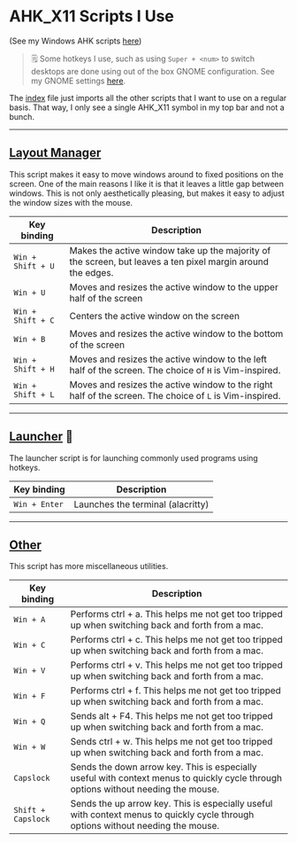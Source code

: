 # AHK_X11 Scripts I Use

(See my Windows AHK scripts [here](https://github.com/jmbeach/autohotkey-scripts))

> 🗒 Some hotkeys I use, such as using `Super + <num>` to switch desktops are done using out of the box GNOME configuration. See my GNOME settings [here](https://github.com/jmbeach/dotfiles/tree/main/gnome).

The [index](./index.ahk) file just imports all the other scripts that I want to use on a regular basis. That way, I only see a single AHK_X11 symbol in my top bar and not a bunch.

---

## [Layout Manager](./src/layout-manager.ahk)

This script makes it easy to move windows around to fixed positions on the screen. One of the main reasons I like it is that it leaves a little gap between windows. This is not only aesthetically pleasing, but makes it easy to adjust the window sizes with the mouse.

| Key binding | Description |
| --- | --- |
| `Win + Shift + U` | Makes the active window take up the majority of the screen, but leaves a ten pixel margin around the edges. |
| `Win + U` | Moves and resizes the active window to the upper half of the screen |
| `Win + Shift + C` | Centers the active window on the screen |
| `Win + B` | Moves and resizes the active window to the bottom of the screen |
| `Win + Shift + H` | Moves and resizes the active window to the left half of the screen. The choice of `H` is Vim-inspired. |
| `Win + Shift + L` | Moves and resizes the active window to the right half of the screen. The choice of `L` is Vim-inspired. |

---

## [Launcher](./src/launcher.ahk) 🚀

The launcher script is for launching commonly used programs using hotkeys.

| Key binding | Description |
| --- | --- |
| `Win + Enter` |  Launches the terminal (alacritty) |

---

## [Other](./src/other.ah2)

This script has more miscellaneous utilities.

| Key binding | Description |
| --- | --- |
| `Win + A` | Performs ctrl + a. This helps me not get too tripped up when switching back and forth from a mac. |
| `Win + C` | Performs ctrl + c. This helps me not get too tripped up when switching back and forth from a mac. |
| `Win + V` | Performs ctrl + v. This helps me not get too tripped up when switching back and forth from a mac. |
| `Win + F` | Performs ctrl + f. This helps me not get too tripped up when switching back and forth from a mac. |
| `Win + Q` | Sends alt + F4. This helps me not get too tripped up when switching back and forth from a mac. |
| `Win + W` | Sends ctrl + w. This helps me not get too tripped up when switching back and forth from a mac. |
| `Capslock` | Sends the down arrow key. This is especially useful with context menus to quickly cycle through options without needing the mouse. |
| `Shift + Capslock` | Sends the up arrow key. This is especially useful with context menus to quickly cycle through options without needing the mouse. |

